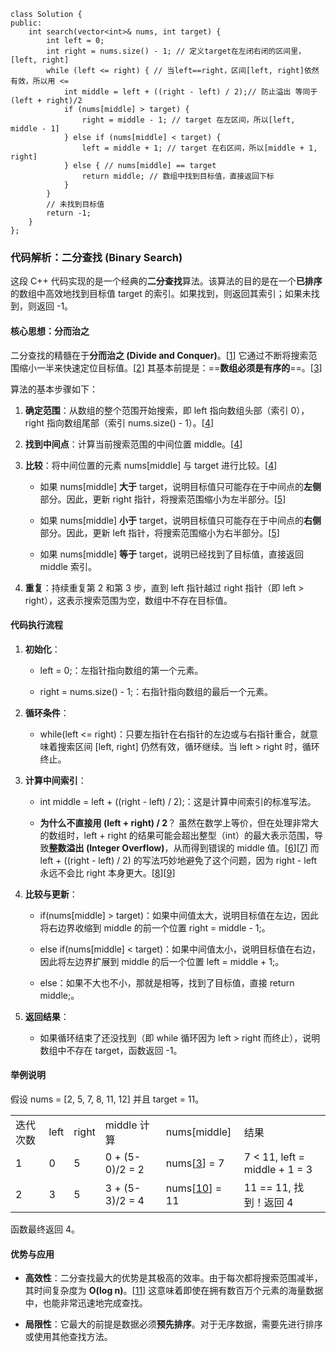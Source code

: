 
```
class Solution {
public:
    int search(vector<int>& nums, int target) {
        int left = 0;
        int right = nums.size() - 1; // 定义target在左闭右闭的区间里，[left, right]
        while (left <= right) { // 当left==right，区间[left, right]依然有效，所以用 <=
            int middle = left + ((right - left) / 2);// 防止溢出 等同于(left + right)/2
            if (nums[middle] > target) {
                right = middle - 1; // target 在左区间，所以[left, middle - 1]
            } else if (nums[middle] < target) {
                left = middle + 1; // target 在右区间，所以[middle + 1, right]
            } else { // nums[middle] == target
                return middle; // 数组中找到目标值，直接返回下标
            }
        }
        // 未找到目标值
        return -1;
    }
};
```
### 代码解析：二分查找 (Binary Search)

这段 C++ 代码实现的是一个经典的**二分查找**算法。该算法的目的是在一个**已排序**的数组中高效地找到目标值 target 的索引。如果找到，则返回其索引；如果未找到，则返回 -1。

#### 核心思想：分而治之

二分查找的精髓在于**分而治之 (Divide and Conquer)**。[[1](https://www.google.com/url?sa=E&q=https%3A%2F%2Fvertexaisearch.cloud.google.com%2Fgrounding-api-redirect%2FAUZIYQFb_ANIZEmG1o33WfPaqqfOJQcOO3NAnolt2N1T9bp7_jvnJArx93nkPVzuQFfAywj5smAW3VtfzM5qtadsKKcCZAoM3HwENfPHjhnO2FRsYeNzPv7nA9sfdhcu3Opq5zTV0djgkPyTl1dNfD2l8UoIlV0duBdbHKff3-U3IB4VCPub)] 它通过不断将搜索范围缩小一半来快速定位目标值。[[2](https://www.google.com/url?sa=E&q=https%3A%2F%2Fvertexaisearch.cloud.google.com%2Fgrounding-api-redirect%2FAUZIYQHiVCTVQd0kliYbMVH7d7SE1wX0YyyJJ9T01F0t8cg8WA9j_IFWPKet8d_4P5Nub39hmkQsCWdRGloJaYXOC93T7g2PqBcYadlZURb58CsMUebpmH1F4uLwYKzqHJb7iTe2RezXg6_g-gy4Qrsdou0ELcA27FT4sKOfZ19ZMhjiCath_tEs1UbvS9ZgUANuKWVw-AlGMw%3D%3D)] 其基本前提是：==**数组必须是有序的**==。[[3](https://www.google.com/url?sa=E&q=https%3A%2F%2Fvertexaisearch.cloud.google.com%2Fgrounding-api-redirect%2FAUZIYQFkP1MpRC9k8Hf1XtkQNZeJiQKpBuc3asFNjvRHulGXy2Eu1egGUiYQo7d0-zGiVl3_0QMh1R0M3KQvDdzpGpQi2wQH0AUVjH9V5009HiFP93ulktT2yKyNI_oasKL9nqoU403KjHGIHzcD4tVUeWxg_IgddC5cL1lXgg%3D%3D)]

算法的基本步骤如下：

1. **确定范围**：从数组的整个范围开始搜索，即 left 指向数组头部（索引 0），right 指向数组尾部（索引 nums.size() - 1）。[[4](https://www.google.com/url?sa=E&q=https%3A%2F%2Fvertexaisearch.cloud.google.com%2Fgrounding-api-redirect%2FAUZIYQFnKGpE7_6wUTty7-b00An6pFznIFjIw4JKkprDtbXZ_OYi0UXRfc83TzLshU-TNM4B3_8X0x71o-p6bWsGs_K1CGdXnssvjRF2L5ga9ZZgkYCes2-pAAaYCRhe2U7Wgo8FzA%3D%3D)]
    
2. **找到中间点**：计算当前搜索范围的中间位置 middle。[[4](https://www.google.com/url?sa=E&q=https%3A%2F%2Fvertexaisearch.cloud.google.com%2Fgrounding-api-redirect%2FAUZIYQFnKGpE7_6wUTty7-b00An6pFznIFjIw4JKkprDtbXZ_OYi0UXRfc83TzLshU-TNM4B3_8X0x71o-p6bWsGs_K1CGdXnssvjRF2L5ga9ZZgkYCes2-pAAaYCRhe2U7Wgo8FzA%3D%3D)]
    
3. **比较**：将中间位置的元素 nums[middle] 与 target 进行比较。[[4](https://www.google.com/url?sa=E&q=https%3A%2F%2Fvertexaisearch.cloud.google.com%2Fgrounding-api-redirect%2FAUZIYQFnKGpE7_6wUTty7-b00An6pFznIFjIw4JKkprDtbXZ_OYi0UXRfc83TzLshU-TNM4B3_8X0x71o-p6bWsGs_K1CGdXnssvjRF2L5ga9ZZgkYCes2-pAAaYCRhe2U7Wgo8FzA%3D%3D)]
    
    - 如果 nums[middle] **大于** target，说明目标值只可能存在于中间点的**左侧**部分。因此，更新 right 指针，将搜索范围缩小为左半部分。[[5](https://www.google.com/url?sa=E&q=https%3A%2F%2Fvertexaisearch.cloud.google.com%2Fgrounding-api-redirect%2FAUZIYQE4to9_8rOiPc0VNqR8nhx_vUgGPalo4KR960uaonVpkKocjTNGtaqBJwEyXLBol0VxiqP1_QJ3m2KDIGABMzkGQL_KNz9mEuBBtxlUaLIjc7jhgrvbOoy7nCyH9NRa5pUE6mW7DpStwZiVNjwEG4u8_zY%3D)]
        
    - 如果 nums[middle] **小于** target，说明目标值只可能存在于中间点的**右侧**部分。因此，更新 left 指针，将搜索范围缩小为右半部分。[[5](https://www.google.com/url?sa=E&q=https%3A%2F%2Fvertexaisearch.cloud.google.com%2Fgrounding-api-redirect%2FAUZIYQE4to9_8rOiPc0VNqR8nhx_vUgGPalo4KR960uaonVpkKocjTNGtaqBJwEyXLBol0VxiqP1_QJ3m2KDIGABMzkGQL_KNz9mEuBBtxlUaLIjc7jhgrvbOoy7nCyH9NRa5pUE6mW7DpStwZiVNjwEG4u8_zY%3D)]
        
    - 如果 nums[middle] **等于** target，说明已经找到了目标值，直接返回 middle 索引。
        
4. **重复**：持续重复第 2 和第 3 步，直到 left 指针越过 right 指针（即 left > right），这表示搜索范围为空，数组中不存在目标值。
    

#### 代码执行流程

1. **初始化**：
    
    - left = 0;：左指针指向数组的第一个元素。
        
    - right = nums.size() - 1;：右指针指向数组的最后一个元素。
        
2. **循环条件**：
    
    - while(left <= right)：只要左指针在右指针的左边或与右指针重合，就意味着搜索区间 [left, right] 仍然有效，循环继续。当 left > right 时，循环终止。
        
3. **计算中间索引**：
    
    - int middle = left + ((right - left) / 2);：这是计算中间索引的标准写法。
        
    - **为什么不直接用 (left + right) / 2**？ 虽然在数学上等价，但在处理非常大的数组时，left + right 的结果可能会超出整型（int）的最大表示范围，导致**整数溢出 (Integer Overflow)**，从而得到错误的 middle 值。[[6](https://www.google.com/url?sa=E&q=https%3A%2F%2Fvertexaisearch.cloud.google.com%2Fgrounding-api-redirect%2FAUZIYQGV8FaM15imVkjnn1mF-knZaoeAOKRku3PADaNPJ7BrTWkZSwwuGgkROF3FG_aXyi7vEZ6NhJ_OSiAGUGJMbCInuBfTuLmrrQzv4cj_csi9C1JLhfjPZdfMf2qLedZAEu9Tm97tkzq8ZGJpsRNjvG6d7ver-iQqN6SBhucD4Jzw8nyReJkdoNX8YbJ4yXm9TUWaqhCG-7uLsirxpli1FzmSekB555GTqfFE-4Z1fKzuO5C1E9jPIv6vf2QC2Q%3D%3D)][[7](https://www.google.com/url?sa=E&q=https%3A%2F%2Fvertexaisearch.cloud.google.com%2Fgrounding-api-redirect%2FAUZIYQGiPngC-BBPMfJC-QXBg8PZT5V8gK8bz_Fl0xLp1IrLUqkyPMJ0d5gSFnPO1eYQdL3f4Bz2Yj0Q7bfIxmNSAdO_L1iUvNu_OXihL7dq-u9gO8XUmjSKWiWo6vr0fsRHuSsP1Ne9irbhkwdlCMABcZ8jEB7r1CaD7V7A8A%3D%3D)] 而 left + ((right - left) / 2) 的写法巧妙地避免了这个问题，因为 right - left 永远不会比 right 本身更大。[[8](https://www.google.com/url?sa=E&q=https%3A%2F%2Fvertexaisearch.cloud.google.com%2Fgrounding-api-redirect%2FAUZIYQH8APGccG_zq0rRI2aE3w6a5n18ilCcCve24sICzX3YNyq3fPDrn1rbNFjPSCpavHVIZy7viT7b9YXJJD5ydo_Jfsu5ryNVBiwO0pz4GiREJy5MG4Hz6kmFqWl46K8d18BKmA7C8m-yLouVfmDiW0BCVKQtSUGdXC1G6RiM3-1KOSl_uVFqAOjfsu1luTlS)][[9](https://www.google.com/url?sa=E&q=https%3A%2F%2Fvertexaisearch.cloud.google.com%2Fgrounding-api-redirect%2FAUZIYQGVu_juReoerydcafBY4wMn6013L5ppFND0WiGqgecwSeJHSAmk0fuz8DoVd219-_xKfVdssHfaZWzMSXkq1xRW-ysyspxSHkPDwDaNsn3jYJ9Nt3dw6u1KkAydBRzZ2hRj-UsE26MDcCvT9YyU0IrbFkis0aMIqoFRl2i90k5bl_pgMy57rv0c83PSZCdc1RdfvRYApffy96QydxtSwjWEl2zFCb-6aEuOP9NvH0Lot07CnvI%3D)]
        
4. **比较与更新**：
    
    - if(nums[middle] > target)：如果中间值太大，说明目标值在左边，因此将右边界收缩到 middle 的前一个位置 right = middle - 1;。
        
    - else if(nums[middle] < target)：如果中间值太小，说明目标值在右边，因此将左边界扩展到 middle 的后一个位置 left = middle + 1;。
        
    - else：如果不大也不小，那就是相等，找到了目标值，直接 return middle;。
        
5. **返回结果**：
    
    - 如果循环结束了还没找到（即 while 循环因为 left > right 而终止），说明数组中不存在 target，函数返回 -1。
        

#### 举例说明

假设 nums = [2, 5, 7, 8, 11, 12] 并且 target = 11。

|   |   |   |   |   |   |
|---|---|---|---|---|---|
|迭代次数|left|right|middle 计算|nums[middle]|结果|
|1|0|5|0 + (5-0)/2 = 2|nums[[3](https://www.google.com/url?sa=E&q=https%3A%2F%2Fvertexaisearch.cloud.google.com%2Fgrounding-api-redirect%2FAUZIYQFkP1MpRC9k8Hf1XtkQNZeJiQKpBuc3asFNjvRHulGXy2Eu1egGUiYQo7d0-zGiVl3_0QMh1R0M3KQvDdzpGpQi2wQH0AUVjH9V5009HiFP93ulktT2yKyNI_oasKL9nqoU403KjHGIHzcD4tVUeWxg_IgddC5cL1lXgg%3D%3D)] = 7|7 < 11, left = middle + 1 = 3|
|2|3|5|3 + (5-3)/2 = 4|nums[[10](https://www.google.com/url?sa=E&q=https%3A%2F%2Fvertexaisearch.cloud.google.com%2Fgrounding-api-redirect%2FAUZIYQFrboJbSdv_1OhDlvGwBBrwCWVZ0UnB6i0VGM1BLWxKEFYocU1hoBAOFgsHbaiNKEmG-ZiJsDZwkBm3loCWFiYB7oYNPkvWzlrngQ-qdiIHx-k6T_6fTB1dvNkRFu0lJarIiMaGMDk%3D)] = 11|11 == 11, 找到！返回 4|

函数最终返回 4。

#### 优势与应用

- **高效性**：二分查找最大的优势是其极高的效率。由于每次都将搜索范围减半，其时间复杂度为 **O(log n)**。[[11](https://www.google.com/url?sa=E&q=https%3A%2F%2Fvertexaisearch.cloud.google.com%2Fgrounding-api-redirect%2FAUZIYQEbN57u2fE3Fw0-ywKE55VLUb4cNPltZHJsDSr5q11FI3krCFLO23VuStgvhzqnJB_XEKmxvzCxs0ZumPCcdcaI0XPhWbN_GdwqqwVnTrzN342ioe9TSKGYAq8OiC4fqtrL5Ip1_aLJUN4STeC3lxpIdPLk)] 这意味着即使在拥有数百万个元素的海量数据中，也能非常迅速地完成查找。
    
- **局限性**：它最大的前提是数据必须**预先排序**。对于无序数据，需要先进行排序或使用其他查找方法。
    

